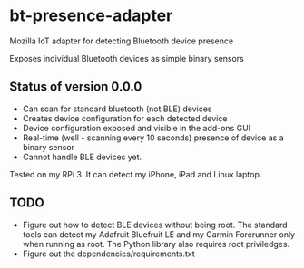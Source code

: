 # bt-presence-adapter
Mozilla IoT adapter for detecting Bluetooth device presence

Exposes individual Bluetooth devices as simple binary sensors

## Status of version 0.0.0

- Can scan for standard bluetooth (not BLE) devices
- Creates device configuration for each detected device
- Device configuration exposed and visible in the add-ons GUI
- Real-time (well - scanning every 10 seconds) presence of device as a binary sensor
- Cannot handle BLE devices yet.

Tested on my RPi 3. It can detect my iPhone, iPad and Linux laptop.

## TODO

- Figure out how to detect BLE devices without being root. The standard tools can detect my Adafruit Bluefruit LE and my Garmin Forerunner only when running as root. The Python library also requires root priviledges.
- Figure out the dependencies/requirements.txt 

